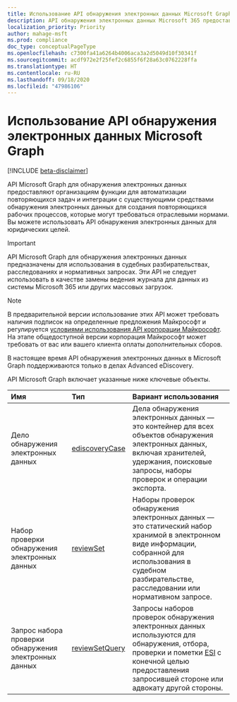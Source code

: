 ```yaml
---
title: Использование API обнаружения электронных данных Microsoft Graph
description: API обнаружения электронных данных Microsoft 365 предоставляют организациям функции для автоматизации повторяющихся задач и интеграции с существующими средствами обнаружения электронных данных для создания повторяющихся рабочих процессов, которые могут требоваться отраслевыми нормами. Вы можете использовать API обнаружения электронных данных для юридических целей.
localization_priority: Priority
author: mahage-msft
ms.prod: compliance
doc_type: conceptualPageType
ms.openlocfilehash: c7300fa41a6264b4006aca3a2d5049d10f30341f
ms.sourcegitcommit: acdf972e2f25fef2c6855f6f28a63c0762228ffa
ms.translationtype: HT
ms.contentlocale: ru-RU
ms.lasthandoff: 09/18/2020
ms.locfileid: "47986106"
---
```

# <a name="use-the-microsoft-graph-ediscovery-api"></a>Использование API обнаружения электронных данных Microsoft Graph

[!INCLUDE [beta-disclaimer](../../includes/beta-disclaimer.md)]

API Microsoft Graph для обнаружения электронных данных предоставляют организациям функции для автоматизации повторяющихся задач и интеграции с существующими средствами обнаружения электронных данных для создания повторяющихся рабочих процессов, которые могут требоваться отраслевыми нормами. Вы можете использовать API обнаружения электронных данных для юридических целей.

> [!IMPORTANT]
> API Microsoft Graph для обнаружения электронных данных предназначены для использования в судебных разбирательствах, расследованиях и нормативных запросах. Эти API не следует использовать в качестве замены ведения журнала для данных из системы Microsoft 365 или других массовых загрузок.

> [!NOTE]
> В предварительной версии использование этих API может требовать наличия подписок на определенные предложения Майкрософт и регулируется [условиями использования API корпорации Майкрософт](https://docs.microsoft.com/legal/microsoft-apis/terms-of-use?context=graph/context).  На этапе общедоступной версии корпорация Майкрософт может требовать от вас или вашего клиента оплаты дополнительных сборов.
>
> В настоящее время API обнаружения электронных данных в Microsoft Graph поддерживаются только в делах Advanced eDiscovery.

API Microsoft Graph включает указанные ниже ключевые объекты.

| Имя | Тип       | Вариант использования |
|:-|:-|:-|
| Дело обнаружения электронных данных | [ediscoveryCase](ediscoverycase.md) | Дела обнаружения электронных данных — это контейнер для всех объектов обнаружения электронных данных, включая хранителей, удержания, поисковые запросы, наборы проверок и операции экспорта. |
| Набор проверки обнаружения электронных данных| [reviewSet](reviewset.md) | Наборы проверок обнаружения электронных данных — это статический набор хранимой в электронном виде информации, собранной для использования в судебном разбирательстве, расследовании или нормативном запросе. |
| Запрос набора проверки обнаружения электронных данных | [reviewSetQuery](reviewsetquery.md) | Запросы наборов проверок обнаружения электронных данных используются для обнаружения, отбора, проверки и пометки [ESI](https://en.wikipedia.org/wiki/Electronically_stored_information_(Federal_Rules_of_Civil_Procedure)) с конечной целью предоставления запросившей стороне или адвокату другой стороны.



